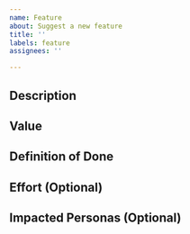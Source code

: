 ```yaml
---
name: Feature
about: Suggest a new feature
title: ''
labels: feature
assignees: ''

---
```


## Description

<!--
* What is your idea?
* A brief overview of the desired change.
* Examples are ALWAYS welcome!
-->

## Value

<!--
* Why is this important?
* Will this make something better, faster, etc?
* Does this have an impact on security?
-->

## Definition of Done

<!--
* What is the expected result after this story is complete?
* Does documentation need to be written?
-->

## Effort  (Optional)

<!--
* What is the estimated effort to complete this story?
* Estimates can be in any format (i.e. 1 hour, 2 days, 3 weeks etc.)
-->

## Impacted Personas (Optional)

<!--
* Who will benefit from completing this story?
* Which personas will this impact? (i.e. users, admins etc.)
* Estimates can be in any format (i.e. 1 hour, 2 days, 3 weeks etc)
-->
